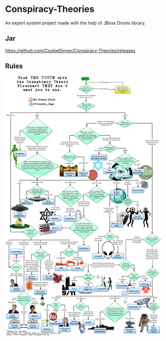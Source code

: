 # Conspiracy-Theories
An expert system project made with the help of JBoss Drools library.

## Jar
https://github.com/CookieDinner/Conspiracy-Theories/releases

## Rules

![Rules](The%20Conspiracy%20Theory%20Flowchart.png)

